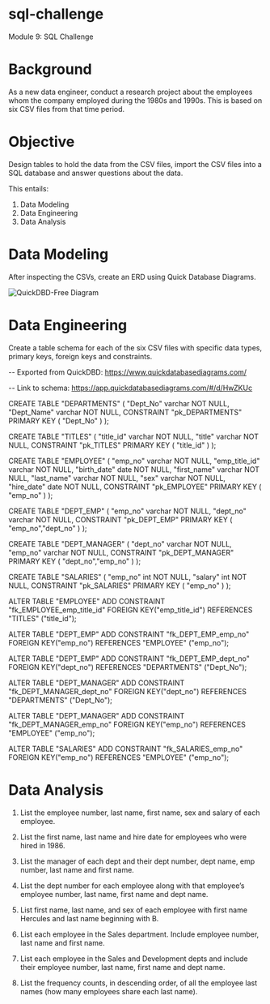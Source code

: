 # sql-challenge
Module 9: SQL Challenge

# Background
As a new data engineer, conduct a research project about the employees whom the company employed during the 1980s and 1990s. This is based on six CSV files from that time period.

# Objective
Design tables to hold the data from the CSV files, import the CSV files into a SQL database and answer questions about the data. 

This entails: 
1. Data Modeling
2. Data Engineering
3. Data Analysis

# Data Modeling
After inspecting the CSVs, create an ERD using Quick Database Diagrams.

![QuickDBD-Free Diagram](https://github.com/RP8844/sql-challenge/assets/118138351/530bb332-f03d-4350-a36b-dede4851775f)

# Data Engineering
Create a table schema for each of the six CSV files with specific data types, primary keys, foreign keys and constraints.


-- Exported from QuickDBD: https://www.quickdatabasediagrams.com/

-- Link to schema: https://app.quickdatabasediagrams.com/#/d/HwZKUc

CREATE TABLE "DEPARTMENTS" (
    "Dept_No" varchar   NOT NULL,
    "Dept_Name" varchar   NOT NULL,
    CONSTRAINT "pk_DEPARTMENTS" PRIMARY KEY (
        "Dept_No"
     )
);

CREATE TABLE "TITLES" (
    "title_id" varchar   NOT NULL,
    "title" varchar   NOT NULL,
    CONSTRAINT "pk_TITLES" PRIMARY KEY (
        "title_id"
     )
);

CREATE TABLE "EMPLOYEE" (
    "emp_no" varchar   NOT NULL,
    "emp_title_id" varchar   NOT NULL,
    "birth_date" date   NOT NULL,
    "first_name" varchar   NOT NULL,
    "last_name" varchar   NOT NULL,
    "sex" varchar   NOT NULL,
    "hire_date" date   NOT NULL,
    CONSTRAINT "pk_EMPLOYEE" PRIMARY KEY (
        "emp_no"
     )
);

CREATE TABLE "DEPT_EMP" (
    "emp_no" varchar   NOT NULL,
    "dept_no" varchar   NOT NULL,
    CONSTRAINT "pk_DEPT_EMP" PRIMARY KEY (
        "emp_no","dept_no"
     )
);

CREATE TABLE "DEPT_MANAGER" (
    "dept_no" varchar   NOT NULL,
    "emp_no" varchar   NOT NULL,
    CONSTRAINT "pk_DEPT_MANAGER" PRIMARY KEY (
        "dept_no","emp_no"
     )
);

CREATE TABLE "SALARIES" (
    "emp_no" int   NOT NULL,
    "salary" int   NOT NULL,
    CONSTRAINT "pk_SALARIES" PRIMARY KEY (
        "emp_no"
     )
);

ALTER TABLE "EMPLOYEE" ADD CONSTRAINT "fk_EMPLOYEE_emp_title_id" FOREIGN KEY("emp_title_id")
REFERENCES "TITLES" ("title_id");

ALTER TABLE "DEPT_EMP" ADD CONSTRAINT "fk_DEPT_EMP_emp_no" FOREIGN KEY("emp_no")
REFERENCES "EMPLOYEE" ("emp_no");

ALTER TABLE "DEPT_EMP" ADD CONSTRAINT "fk_DEPT_EMP_dept_no" FOREIGN KEY("dept_no")
REFERENCES "DEPARTMENTS" ("Dept_No");

ALTER TABLE "DEPT_MANAGER" ADD CONSTRAINT "fk_DEPT_MANAGER_dept_no" FOREIGN KEY("dept_no")
REFERENCES "DEPARTMENTS" ("Dept_No");

ALTER TABLE "DEPT_MANAGER" ADD CONSTRAINT "fk_DEPT_MANAGER_emp_no" FOREIGN KEY("emp_no")
REFERENCES "EMPLOYEE" ("emp_no");

ALTER TABLE "SALARIES" ADD CONSTRAINT "fk_SALARIES_emp_no" FOREIGN KEY("emp_no")
REFERENCES "EMPLOYEE" ("emp_no");

# Data Analysis 
1. List the employee number, last name, first name, sex and salary of each employee.

2. List the first name, last name and hire date for employees who were hired in 1986.

3. List the manager of each dept and their dept number, dept name, emp number, last name and first name.

4. List the dept number for each employee along with that employee’s employee number, last name, first name and dept name.

5. List first name, last name, and sex of each employee with first name Hercules and last name beginning with B.

6. List each employee in the Sales department. Include employee number, last name and first name.

7. List each employee in the Sales and Development depts and include their employee number, last name, first name and dept name.

8. List the frequency counts, in descending order, of all the employee last names (how many employees share each last name).

